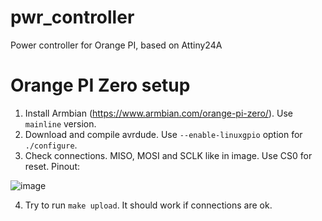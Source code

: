 # pwr_controller

Power controller for Orange PI, based on Attiny24A

# Orange PI Zero setup

1. Install Armbian (https://www.armbian.com/orange-pi-zero/). Use `mainline` version.
1. Download and compile avrdude. Use `--enable-linuxgpio` option for `./configure`.
1. Check connections. MISO, MOSI and SCLK like in image. Use CS0 for reset. Pinout:

![image](https://static.wixstatic.com/media/08fc87_2e51538d6d1b4c3bbd4a3351deaf3aa2~mv2.jpg)

4. Try to run `make upload`. It should work if connections are ok.
